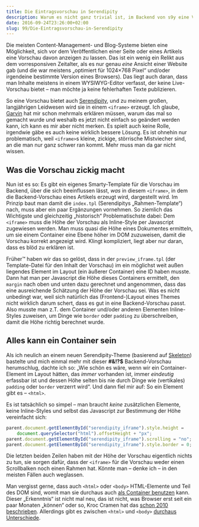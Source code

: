 ```yaml
---
title: Die Eintragsvorschau in Serendipity
description: Warum es nicht ganz trivial ist, im Backend von s9y eine Vorschau eines Artikel zu erzeugen
date: 2016-09-24T23:26:00+02:00
slug: 99/Die-Eintragsvorschau-in-Serendipity
---
```


Die meisten Content-Management- und Blog-Systeme bieten eine Möglichkeit, sich vor dem Veröffentlichen einer Seite oder eines Artikels eine Vorschau davon anzeigen zu lassen. Das ist ein wenig ein Relikt aus dem vorresponsiven Zeitalter, als es nur genau _eine_ Ansicht einer Website gab (und die war meistens „optimiert für 1024×768 Pixel“ und/oder irgendeine bestimmte Version eines Browsers). Das liegt auch daran, dass man Inhalte meistens in einem WYSIWYG\-Editor verfasst, der keine Live-Vorschau bietet – man möchte ja keine fehlerhaften Texte publizieren.

So eine Vorschau bietet auch [Serendipity](http://s9y.org), und zu meinem großen, langjährigen Leidwesen wird sie in einem `<iframe>` erzeugt. Ich glaube, [Garvin](http://garv.in/serendipity/) hat mir schon mehrmals erklären müssen, warum das mal so gemacht wurde und weshalb es jetzt nicht einfach so geändert werden kann, ich kann es mir aber nicht merken. Es spielt auch keine Rolle, irgendwie gäbe es auch keine wirklich bessere Lösung. Es ist ohnehin nur problematisch, weil `<iframe>`s kleine, zickige, störrische Mistviecher sind, an die man nur ganz schwer ran kommt. Mehr muss man da gar nicht wissen.

## Was die Vorschau zickig macht

Nun ist es so: Es gibt ein eigenes Smarty-Template für die Vorschau im Backend, über die sich beeinflussen lässt, _was_ in diesem `<iframe>`, in dem die Backend-Vorschau eines Artikels erzeugt wird, dargestellt wird. Im Prinzip baut man damit die `index.tpl` (Serendipitys „Rahmen-Template“) nach, muss aber ein paar Ergänzungen vornehmen. So ziemlich das Wichtigste und gleichzeitig „historisch“ Problematischste dabei: Dem `<iframe>` muss die Höhe der Vorschau als Inline-Style per Javascript zugewiesen werden. Man muss quasi die Höhe eines Dokumentes ermitteln, um sie einem Container eine Ebene höher im DOM zuzuweisen, damit die Vorschau korrekt angezeigt wird. Klingt kompliziert, liegt aber nur daran, dass es blöd zu erklären ist.

Früher™ haben wir das so gelöst, dass in der `preview_iframe.tpl` (der Template-Datei für den Inhalt der Vorschau) im ein möglichst weit außen liegendes Element im Layout (ein äußerer Container) eine ID haben musste. Dann hat man per Javascript die Höhe dieses Containers ermittelt, den `margin` nach oben und unten dazu gerechnet und angenommen, dass das eine ausreichende Schätzung der Höhe der Vorschau sei. Was es nicht unbedingt war, weil sich natürlich das (Frontend-)Layout eines Themes nicht wirklich darum schert, dass es gut in eine Backend-Vorschau passt. Also musste man z.T. dem Container und/oder anderen Elementen Inline-Styles zuweisen, um Dinge wie `border` oder `padding` zu überschreiben, damit die Höhe richtig berechnet wurde.

## Alles kann ein Container sein

Als ich neulich an einem neuen Serendipity-Theme (basierend auf [Skeleton](http://getskeleton.com)) bastelte und mich einmal mehr mit dieser **#&!?\$** Backend-Vorschau herumschlug, dachte ich so: „Wie schön es wäre, wenn wir ein Container-Element im Layout hätten, das _immer_ vorhanden ist, immer _eindeutig_ erfassbar ist und dessen Höhe selten bis nie durch Dinge wie (vertikales) `padding` oder `border` verzerrt wird“. Und dann fiel mir auf: So ein Element gibt es – `<html>`.

Es ist tatsächlich so simpel – man braucht _keine_ zusätzlichen Elemente, keine Inline-Styles und selbst das Javascript zur Bestimmung der Höhe vereinfacht sich:

```js
parent.document.getElementById("serendipity_iframe").style.height =
    document.querySelector("html").offsetHeight + "px";
parent.document.getElementById("serendipity_iframe").scrolling = "no";
parent.document.getElementById("serendipity_iframe").style.border = 0;
```

Die letzten beiden Zeilen haben mit der Höhe der Vorschau eigentlich nichts zu tun, sie sorgen dafür, dass der `<iframe>` für die Vorschau weder einen Scrollbalken noch einen Rahmen hat. Könnte man – denke ich – in den meisten Fällen auch weglassen.

Man vergisst gerne, dass auch `<html>` oder `<body>` HTML-Elemente und Teil des DOM sind, womit man sie durchaus auch [als Container benutzen](http://csswizardry.com/2011/01/using-the-body-element-as-a-wrapper/) kann. Dieser „Erkenntnis“ ist nicht mal neu, das ist nicht, was Browser erst seit ein paar Monaten „können“ oder so, Kroc Cramen hat das [schon 2010 beschrieben](http://camendesign.com/code/developpeurs_sans_frontieres). Allerdings gibt es zwischen `<html>` und `<body>` [durchaus Unterschiede](https://css-tricks.com/html-vs-body-in-css/).
